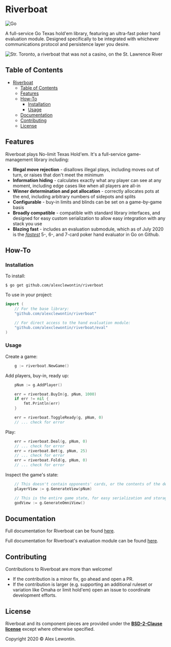 # Riverboat

![Go](https://github.com/alexclewontin/riverboat/workflows/Go/badge.svg)

A full-service Go Texas hold'em library, featuring an ultra-fast poker hand evaluation module. Designed specifically to be integrated with whichever communications protocol and persistence layer you desire.

![Str. Toronto, a riverboat that was not a casino, on the St. Lawrence River](https://cdn.loc.gov/service/pnp/det/4a30000/4a31000/4a31700/4a31769v.jpg)


## Table of Contents

- [Riverboat](#riverboat)
  - [Table of Contents](#table-of-contents)
  - [Features](#features)
  - [How-To](#how-to)
    - [Installation](#installation)
    - [Usage](#usage)
  - [Documentation](#documentation)
  - [Contributing](#contributing)
  - [License](#license)

## Features

Riverboat plays No-limit Texas Hold'em. It's a full-service game-management library including:

- **Illegal move rejection** - disallows illegal plays, including moves out of turn, or raises that don't meet the minimum
- **Information hiding** - calculates exactly what any player can see at any moment, including edge cases like when all players are all-in
- **Winner determination and pot allocation** - correctly allocates pots at the end, including arbitrary numbers of sidepots and splits
- **Configurable** - buy-in limits and blinds can be set on a game-by-game basis
- **Broadly compatible** - compatible with standard library interfaces, and designed for easy custom serialization to allow easy integration with any stack you use
- **Blazing fast** - includes an evaluation submodule, which as of July 2020 is the *[fastest](./eval#benchmarks)* 5-, 6-, and 7-card poker hand evaluator in Go on Github.


## How-To

### Installation

To install:

```shell
$ go get github.com/alexclewontin/riverboat
```

To use in your project:

```go
import (
    // For the base library:
    "github.com/alexclewontin/riverboat"

    // For direct access to the hand evaluation module:
    "github.com/alexclewontin/riverboat/eval"
)
```

### Usage

Create a game:
```go
    g := riverboat.NewGame()
```

Add players, buy-in, ready up:
```go
    pNum := g.AddPlayer()

    err = riverboat.BuyIn(g, pNum, 1000)
    if err != nil {
        fmt.Println(err)
    }

    err = riverboat.ToggleReady(g, pNum, 0)
    // ... check for error
```

Play:

```go
    err = riverboat.Deal(g, pNum, 0)
    // ... check for error
    err = riverboat.Bet(g, pNum, 25)
    // ... check for error
    err = riverboat.Fold(g, pNum, 0)
    // ... check for error
```

Inspect the game's state:

```go
    // This doesn't contain opponents' cards, or the contents of the deck
    playerView := g.GenerateView(pNum)

    // This is the entire game state, for easy serialization and storage in a persistence layer
    godView := g.GenerateOmniView()
```

## Documentation

Full documentation for Riverboat can be found [here](https://pkg.go.dev/github.com/alexclewontin/riverboat).

Full documentation for Riverboat's evaluation module can be found [here](https://pkg.go.dev/github.com/alexclewontin/riverboat/eval).

## Contributing

Contributions to Riverboat are more than welcome!

- If the contribution is a minor fix, go ahead and open a PR.
- If the contribution is larger (e.g. supporting an additional ruleset or variation like Omaha or limit hold'em) open an issue to coordinate development efforts.

## License

Riverboat and its component pieces are provided under the **[BSD-2-Clause license](http://opensource.org/licenses/mit-license.php)** except where otherwise specified. 

Copyright 2020 © Alex Lewontin.
